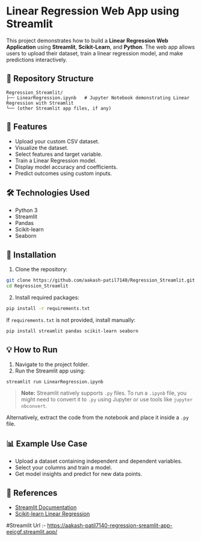 # Linear Regression Web App using Streamlit

This project demonstrates how to build a **Linear Regression Web Application** using **Streamlit**, **Scikit-Learn**, and **Python**. The web app allows users to upload their dataset, train a linear regression model, and make predictions interactively.

## 📂 Repository Structure

```
Regression_Streamlit/
├── LinearRegression.ipynb   # Jupyter Notebook demonstrating Linear Regression with Streamlit
└── (other Streamlit app files, if any)
```

## 🚀 Features

* Upload your custom CSV dataset.
* Visualize the dataset.
* Select features and target variable.
* Train a Linear Regression model.
* Display model accuracy and coefficients.
* Predict outcomes using custom inputs.

## 🛠 Technologies Used

* Python 3
* Streamlit
* Pandas
* Scikit-learn
* Seaborn

## 🔧 Installation

1. Clone the repository:

```bash
git clone https://github.com/aakash-patil7140/Regression_Streamlit.git
cd Regression_Streamlit
```

2. Install required packages:

```bash
pip install -r requirements.txt
```

If `requirements.txt` is not provided, install manually:

```bash
pip install streamlit pandas scikit-learn seaborn
```

## 💡 How to Run

1. Navigate to the project folder.
2. Run the Streamlit app using:

```bash
streamlit run LinearRegression.ipynb
```

> **Note:** Streamlit natively supports `.py` files. To run a `.ipynb` file, you might need to convert it to `.py` using Jupyter or use tools like `jupyter nbconvert`.

Alternatively, extract the code from the notebook and place it inside a `.py` file.

## 📊 Example Use Case

* Upload a dataset containing independent and dependent variables.
* Select your columns and train a model.
* Get model insights and predict for new data points.

## 📎 References

* [Streamlit Documentation](https://docs.streamlit.io/)
* [Scikit-learn Linear Regression](https://scikit-learn.org/stable/modules/generated/sklearn.linear_model.LinearRegression.html)

#Streamlit Url :- https://aakash-patil7140-regression-sreamlit-app-eeicgf.streamlit.app/
